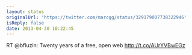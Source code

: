 ```yaml
---
layout: status
originalUrl: 'https://twitter.com/marcgg/status/329179007738322946'
isReply: false
date: 2013-04-30 10:22:45
---
```


RT @bfluzin: Twenty years of a free, open web http://t.co/AUrYVBwEGz
